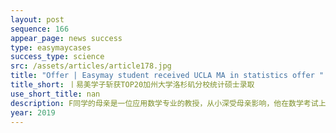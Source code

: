 ```yaml
---
layout: post
sequence: 166
appear_page: news success
type: easymaycases
success_type: science
src: /assets/articles/article178.jpg
title: "Offer | Easymay student received UCLA MA in statistics offer "
title_short: 丨易美学子斩获TOP20加州大学洛杉矶分校统计硕士录取
use_short_title: nan
description: F同学的母亲是一位应用数学专业的教授，从小深受母亲影响，他在数学考试上碾压别人，享受着成绩遥遥领先的感觉。出于对数理的兴趣，F同学在大学期间选择了统计专业，但远离父母的督促让他一下子放松下来，维持着GPA3.5+的成绩。临近毕业的时候，F同学身边的亲朋好友纷纷开始考研规划，前所未有的压力让他联系到易美
year: 2019
---
```


